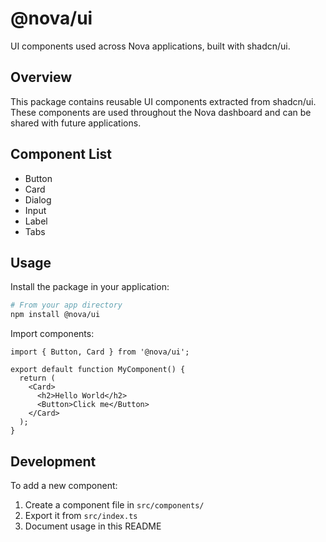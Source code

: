 # @nova/ui

UI components used across Nova applications, built with shadcn/ui.

## Overview

This package contains reusable UI components extracted from shadcn/ui. These components are used throughout the Nova dashboard and can be shared with future applications.

## Component List

- Button
- Card
- Dialog
- Input
- Label
- Tabs

## Usage

Install the package in your application:

```bash
# From your app directory
npm install @nova/ui
```

Import components:

```tsx
import { Button, Card } from '@nova/ui';

export default function MyComponent() {
  return (
    <Card>
      <h2>Hello World</h2>
      <Button>Click me</Button>
    </Card>
  );
}
```

## Development

To add a new component:

1. Create a component file in `src/components/`
2. Export it from `src/index.ts`
3. Document usage in this README 